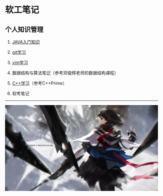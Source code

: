 # 软工笔记

## 个人知识管理

1. [JAVA入门知识](https://github.com/Lconfident/Study-Note/blob/main/Java%20%E5%9F%BA%E7%A1%80%E5%AD%A6%E4%B9%A0%E7%AC%94%E8%AE%B0.md)

2. [git学习](https://github.com/Lconfident/Study-Note/blob/main/Git%E5%90%84%E6%8C%87%E4%BB%A4%E7%9A%84%E6%9C%AC%E8%B4%A8.md)

3. [vim学习](https://github.com/Lconfident/Study-Note/blob/main/Vim%E7%A5%9E%E7%BA%A7%E4%BB%A3%E7%A0%81%E4%BF%AE%E7%82%BC.md)

4. 数据结构与算法笔记（参考邓俊辉老师的数据结构课程）

5. [C++学习](https://github.com/Lconfident/Study-Note/blob/main/C%2B%2B.md)（参考C++Prime）

6. 软考笔记 

----

![image](https://github.com/Lconfident/Pictures/blob/main/f525a3b4f0d47c28b673a6061716a39.jpg)
